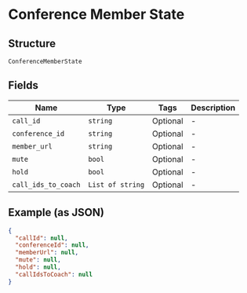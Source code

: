 
# Conference Member State

## Structure

`ConferenceMemberState`

## Fields

| Name | Type | Tags | Description |
|  --- | --- | --- | --- |
| `call_id` | `string` | Optional | - |
| `conference_id` | `string` | Optional | - |
| `member_url` | `string` | Optional | - |
| `mute` | `bool` | Optional | - |
| `hold` | `bool` | Optional | - |
| `call_ids_to_coach` | `List of string` | Optional | - |

## Example (as JSON)

```json
{
  "callId": null,
  "conferenceId": null,
  "memberUrl": null,
  "mute": null,
  "hold": null,
  "callIdsToCoach": null
}
```


